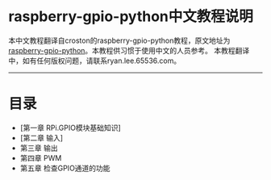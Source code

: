 # raspberry-gpio-python中文教程说明
本中文教程翻译自croston的raspberry-gpio-python教程，原文地址为[raspberry-gpio-python](https://sourceforge.net/projects/raspberry-gpio-python/)。本教程供习惯于使用中文的人员参考。
本教程翻译中，如有任何版权问题，请联系ryan.lee.65536.com。

---------
# 目录
- [第一章 RPi.GPIO模块基础知识]
- [第二章 输入]
- 第三章 输出
- 第四章 PWM
- 第五章 检查GPIO通道的功能
